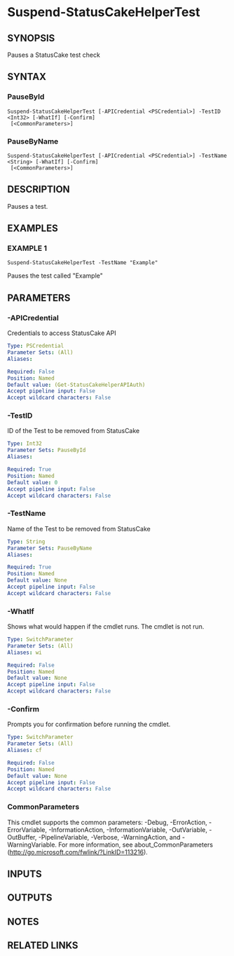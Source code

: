 # Suspend-StatusCakeHelperTest

## SYNOPSIS
Pauses a StatusCake test check

## SYNTAX

### PauseById
```
Suspend-StatusCakeHelperTest [-APICredential <PSCredential>] -TestID <Int32> [-WhatIf] [-Confirm]
 [<CommonParameters>]
```

### PauseByName
```
Suspend-StatusCakeHelperTest [-APICredential <PSCredential>] -TestName <String> [-WhatIf] [-Confirm]
 [<CommonParameters>]
```

## DESCRIPTION
Pauses a test.

## EXAMPLES

### EXAMPLE 1
```
Suspend-StatusCakeHelperTest -TestName "Example"
```

Pauses the test called "Example"

## PARAMETERS

### -APICredential
Credentials to access StatusCake API

```yaml
Type: PSCredential
Parameter Sets: (All)
Aliases:

Required: False
Position: Named
Default value: (Get-StatusCakeHelperAPIAuth)
Accept pipeline input: False
Accept wildcard characters: False
```

### -TestID
ID of the Test to be removed from StatusCake

```yaml
Type: Int32
Parameter Sets: PauseById
Aliases:

Required: True
Position: Named
Default value: 0
Accept pipeline input: False
Accept wildcard characters: False
```

### -TestName
Name of the Test to be removed from StatusCake

```yaml
Type: String
Parameter Sets: PauseByName
Aliases:

Required: True
Position: Named
Default value: None
Accept pipeline input: False
Accept wildcard characters: False
```

### -WhatIf
Shows what would happen if the cmdlet runs.
The cmdlet is not run.

```yaml
Type: SwitchParameter
Parameter Sets: (All)
Aliases: wi

Required: False
Position: Named
Default value: None
Accept pipeline input: False
Accept wildcard characters: False
```

### -Confirm
Prompts you for confirmation before running the cmdlet.

```yaml
Type: SwitchParameter
Parameter Sets: (All)
Aliases: cf

Required: False
Position: Named
Default value: None
Accept pipeline input: False
Accept wildcard characters: False
```

### CommonParameters
This cmdlet supports the common parameters: -Debug, -ErrorAction, -ErrorVariable, -InformationAction, -InformationVariable, -OutVariable, -OutBuffer, -PipelineVariable, -Verbose, -WarningAction, and -WarningVariable.
For more information, see about_CommonParameters (http://go.microsoft.com/fwlink/?LinkID=113216).

## INPUTS

## OUTPUTS

## NOTES

## RELATED LINKS
